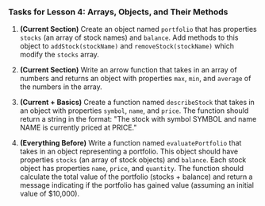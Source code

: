 ### Tasks for Lesson 4: Arrays, Objects, and Their Methods

1. **(Current Section)** Create an object named `portfolio` that has properties `stocks` (an array of stock names) and `balance`. Add methods to this object to `addStock(stockName)` and `removeStock(stockName)` which modify the `stocks` array.

2. **(Current Section)** Write an arrow function that takes in an array of numbers and returns an object with properties `max`, `min`, and `average` of the numbers in the array.

3. **(Current + Basics)** Create a function named `describeStock` that takes in an object with properties `symbol`, `name`, and `price`. The function should return a string in the format: "The stock with symbol SYMBOL and name NAME is currently priced at PRICE."

4. **(Everything Before)** Write a function named `evaluatePortfolio` that takes in an object representing a portfolio. This object should have properties `stocks` (an array of stock objects) and `balance`. Each stock object has properties `name`, `price`, and `quantity`. The function should calculate the total value of the portfolio (stocks + balance) and return a message indicating if the portfolio has gained value (assuming an initial value of $10,000).
